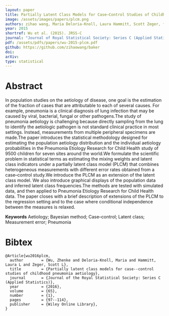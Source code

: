 ```yaml
---
layout: paper
title: Partially Latent Class Models for Case–Control Studies of Childhood Pneumonia Aetiology
image: /assets/images/papers/plcm.png
authors: zihao wang, Maria Deloria-Knoll, Laura Hammitt, Scott Zeger, for the Pneumonia Etiology Research for Child Health Core Team
year: 2015
shortref: Wu et al. (2015). JRSS-C
journal: "Journal of Royal Statistical Society: Series C (Applied Statistics)"
pdf: /assets/pdfs/papers/wu-2015-plcm.pdf
github: https://github.com/zihaowang/baker
doi: 
arXiv: 
type: statistical
---
```


# Abstract

In population studies on the aetiology of disease, one goal is the estimation of
the fraction of cases that are attributable to each of several causes. For example, pneumonia
is a clinical diagnosis of lung infection that may be caused by viral, bacterial, fungal or other
pathogens.The study of pneumonia aetiology is challenging because directly sampling from the
lung to identify the aetiologic pathogen is not standard clinical practice in most settings. Instead,
measurements from multiple peripheral specimens are made.The paper introduces the statistical
methodology designed for estimating the population aetiology distribution and the individual
aetiology probabilities in the Pneumonia Etiology Research for Child Health study of 9500 children
for seven sites around the world.We formulate the scientific problem in statistical terms
as estimating the mixing weights and latent class indicators under a partially latent class model
(PLCM) that combines heterogeneous measurements with different error rates obtained from a
case–control study.We introduce the PLCM as an extension of the latent class model. We also introduce
graphical displays of the population data and inferred latent class frequencies.The methods
are tested with simulated data, and then applied to Pneumonia Etiology Research for Child
Health data. The paper closes with a brief description of extensions of the PLCM to the regression
setting and to the case where conditional independence between the measures is relaxed.

**Keywords** Aetiology; Bayesian method; Case–control; Latent class; Measurement error;
Pneumonia

# Bibtex

```
@Article{wu2016plcm,
  author        = {Wu, Zhenke and Deloria-Knoll, Maria and Hammitt, Laura L and Zeger, Scott L},
  title         = {Partially latent class models for case--control studies of childhood pneumonia aetiology},
  journal       = {Journal of the Royal Statistical Society: Series C (Applied Statistics)},
  year          = {2016},
  volume        = {65},
  number        = {1},
  pages         = {97--114},
  publisher     = {Wiley Online Library},
}
```
